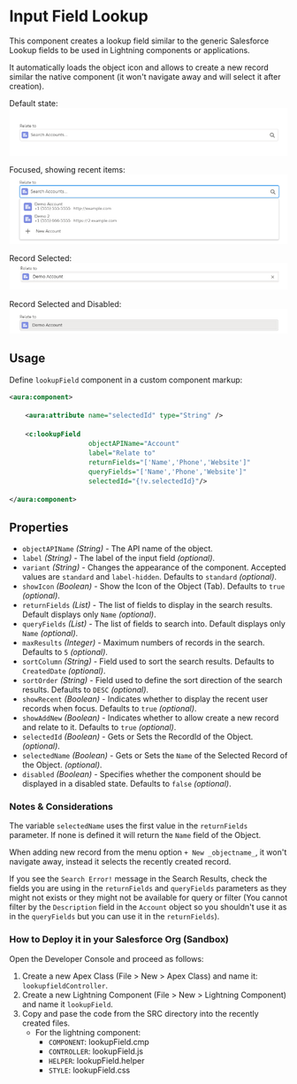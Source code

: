 # Input Field Lookup

This component creates a lookup field similar to the generic Salesforce Lookup fields to be used in Lightning components or applications.

It automatically loads the object icon and allows to create a new record similar the native component (it won't navigate away and will select it after creation).

Default state:
![default](static/lookup_default.png?raw=true)

Focused, showing recent items:
![focused](static/lookup_focused.png?raw=true)

Record Selected:
![selected](static/lookup_selected.png?raw=true)

Record Selected and Disabled:
![disabled](static/lookup_selected_disabled.png?raw=true)



## Usage

Define `lookupField` component in a custom component markup:

```xml
<aura:component>

    <aura:attribute name="selectedId" type="String" />
    
    <c:lookupField 
                    objectAPIName="Account" 
                    label="Relate to"
                    returnFields="['Name','Phone','Website']" 
                    queryFields="['Name','Phone','Website']"
                    selectedId="{!v.selectedId}"/>

</aura:component>
```

## Properties

- `objectAPIName` _(String)_ - The API name of the object.
- `label` _(String)_ - The label of the input field _(optional)_.
- `variant` _(String)_ - Changes the appearance of the component. Accepted values are `standard` and `label-hidden`. Defaults to `standard` _(optional)_.
- `showIcon` _(Boolean)_ - Show the Icon of the Object (Tab). Defaults to `true` _(optional)_.
- `returnFields` _(List)_ -  The list of fields to display in the search results. Default displays only `Name` _(optional)_.
- `queryFields` _(List)_ -  The list of fields to search into. Default displays only `Name` _(optional)_.
- `maxResults` _(Integer)_ - Maximum numbers of records in the search. Defaults to `5` _(optional)_.
- `sortColumn` _(String)_ - Field used to sort the search results. Defaults to `CreatedDate` _(optional)_.
- `sortOrder` _(String)_ - Field used to define the sort direction of the search results. Defaults to `DESC` _(optional)_.
- `showRecent` _(Boolean)_ - Indicates whether to display the recent user records when focus. Defaults to `true` _(optional)_.
- `showAddNew` _(Boolean)_ - Indicates whether to allow create a new record and relate to it. Defaults to `true` _(optional)_.
- `selectedId` _(Boolean)_ - Gets or Sets the RecordId of the Object. _(optional)_.
- `selectedName` _(Boolean)_ - Gets or Sets the `Name` of the Selected Record of the Object. _(optional)_.
- `disabled` _(Boolean)_ - Specifies whether the component should be displayed in a disabled state. Defaults to `false` _(optional)_.

### Notes & Considerations

The variable `selectedName` uses the first value in the `returnFields` parameter. If none is defined it will return the `Name` field of the Object.

When adding new record from the menu option `+ New _objectname_`, it won't navigate away, instead it selects the recently created record.

If you see the `Search Error!` message in the Search Results, check the fields you are using in the `returnFields` and `queryFields` parameters as they might not exists or they might not be available for query or filter (You cannot filter by the `Description` field in the `Account` object so you shouldn't use it as in the `queryFields` but you can use it in the `returnFields`).

### How to Deploy it in your Salesforce Org (Sandbox)

Open the Developer Console and proceed as follows:

1. Create a new Apex Class (File > New > Apex Class) and name it: `lookupfieldController`.
2. Create a new Lightning Component (File > New > Lightning Component) and name it `lookupField`.
3. Copy and pase the code from the SRC directory into the recently created files.
   - For the lightning component:
     - `COMPONENT`: lookupField.cmp
     - `CONTROLLER`: lookupField.js
     - `HELPER`: lookupField.helper
     - `STYLE`: lookupField.css
